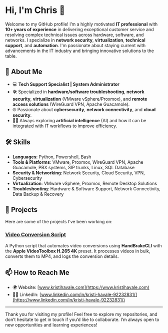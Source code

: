 # Hi, I'm Chris 👋

Welcome to my GitHub profile! I’m a highly motivated **IT professional** with **10+ years of experience** in delivering exceptional customer service and resolving complex technical issues across hardware, software, and networks. I specialize in **network security**, **virtualization**, **technical support**, and **automation**. I'm passionate about staying current with advancements in the IT industry and bringing innovative solutions to the table.

## 🚀 About Me

- 💻 **Tech Support Specialist | System Administrator**
- 🛠️ Specialized in **hardware/software troubleshooting**, **network security**, **virtualization** (VMware vSphere/Proxmox), and **remote access solutions** (WireGuard VPN, Apache Guacamole).
- 🌐 Passionate about **cybersecurity**, **network connectivity**, and **cloud security**.
- 👨‍💻 Always exploring **artificial intelligence** (AI) and how it can be integrated with IT workflows to improve efficiency.
  

## 🛠️ Skills

- **Languages**: Python, Powershell, Bash
- **Tools & Platforms**: VMware, Proxmox, WireGuard VPN, Apache Guacamole, PBX systems, SIP trunks, Linux, SQL Database
- **Security & Networking**: Network Security, Cloud Security, VPN, Cybersecurity
- **Virtualization**: VMware vSphere, Proxmox, Remote Desktop Solutions
- **Troubleshooting**: Hardware & Software Support, Network Connectivity, Data Backup & Recovery

## 🔧 Projects

Here are some of the projects I’ve been working on:

### [Video Conversion Script](https://github.com/Kristi-Tech/convert_videos.git)
A Python script that automates video conversions using **HandBrakeCLI** with the **Apple VideoToolbox H.265 4K** preset. It processes videos in bulk, converts them to MP4, and logs the conversion details.


## 📫 How to Reach Me

- 🌍 Website: [www.kristihavale.com](https://www.kristihavale.com)
- 🧑‍💻 LinkedIn: [www.linkedin.com/in/kristi-havale-92232831/](https://www.linkedin.com/in/kristi-havale-92232831/)

---

Thank you for visiting my profile! Feel free to explore my repositories, and don’t hesitate to get in touch if you’d like to collaborate. I’m always open to new opportunities and learning experiences!
